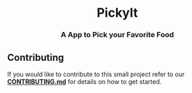 <div align="center">
    <h1>PickyIt</h1>
    <h3>A App to Pick your Favorite Food</h3>
</div>

## Contributing

If you would like to contribute to this small project refer to our [**CONTRIBUTING.md**](./CONTRIBUTING.md) for details on how to get started.
